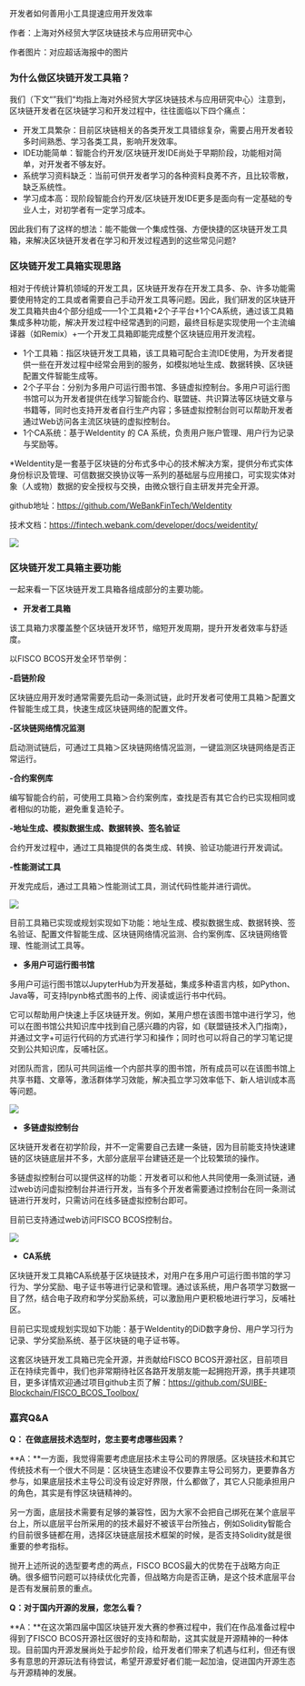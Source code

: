 开发者如何善用小工具提速应用开发效率

作者：上海对外经贸大学区块链技术与应用研究中心

作者图片：对应超话海报中的图片

### 为什么做区块链开发工具箱？



我们（下文“”我们“均指上海对外经贸大学区块链技术与应用研究中心）注意到，区块链开发者在区块链学习和开发过程中，往往面临以下四个痛点：

- 开发工具繁杂：目前区块链相关的各类开发工具错综复杂，需要占用开发者较多时间熟悉、学习各类工具，影响开发效率。
- IDE功能简单：智能合约开发/区块链开发IDE尚处于早期阶段，功能相对简单，对开发者不够友好。
- 系统学习资料缺乏：当前可供开发者学习的各种资料良莠不齐，且比较零散，缺乏系统性。
- 学习成本高：现阶段智能合约开发/区块链开发IDE更多是面向有一定基础的专业人士，对初学者有一定学习成本。



因此我们有了这样的想法：能不能做一个集成性强、方便快捷的区块链开发工具箱，来解决区块链开发者在学习和开发过程遇到的这些常见问题?



### 区块链开发工具箱实现思路



相对于传统计算机领域的开发工具，区块链开发存在开发工具多、杂、许多功能需要使用特定的工具或者需要自己手动开发工具等问题。因此，我们研发的区块链开发工具箱共由4个部分组成——1个工具箱+2个子平台+1个CA系统，通过该工具箱集成多种功能，解决开发过程中经常遇到的问题，最终目标是实现使用一个主流编译器（如Remix）+一个开发工具箱即能完成整个区块链应用开发流程。



- 1个工具箱：指区块链开发工具箱，该工具箱可配合主流IDE使用，为开发者提供一些在开发过程中经常会用到的服务，如模拟地址生成、数据转换、区块链配置文件智能生成等。
- 2个子平台：分别为多用户可运行图书馆、多链虚拟控制台。多用户可运行图书馆可以为开发者提供在线学习智能合约、联盟链、共识算法等区块链文章与书籍等，同时也支持开发者自行生产内容；多链虚拟控制台则可以帮助开发者通过Web访问各主流区块链的虚拟控制台。
- 1个CA系统：基于WeIdentity 的 CA 系统，负责用户账户管理、用户行为记录与奖励等。

*WeIdentity是一套基于区块链的分布式多中心的技术解决方案，提供分布式实体身份标识及管理、可信数据交换协议等一系列的基础层与应用接口，可实现实体对象（人或物）数据的安全授权与交换，由微众银行自主研发并完全开源。

github地址：<https://github.com/WeBankFinTech/WeIdentity>

技术文档：<https://fintech.webank.com/developer/docs/weidentity/>



![](../../../images/articles/suibe_blockchain_center_toolbox/0.jpg)







### 区块链开发工具箱主要功能



一起来看一下区块链开发工具箱各组成部分的主要功能。



- **开发者工具箱**

该工具箱力求覆盖整个区块链开发环节，缩短开发周期，提升开发者效率与舒适度。

以FISCO BCOS开发全环节举例：

**-启链阶段**

区块链应用开发时通常需要先启动一条测试链，此时开发者可使用工具箱＞配置文件智能生成工具，快速生成区块链网络的配置文件。

**-区块链网络情况监测**

启动测试链后，可通过工具箱＞区块链网络情况监测，一键监测区块链网络是否正常运行。

**-合约案例库**

编写智能合约前，可使用工具箱＞合约案例库，查找是否有其它合约已实现相同或者相似的功能，避免重复造轮子。

**-地址生成、模拟数据生成、数据转换、签名验证**

合约开发过程中，通过工具箱提供的各类生成、转换、验证功能进行开发调试。

**-性能测试工具**

开发完成后，通过工具箱＞性能测试工具，测试代码性能并进行调优。

![](../../../images/articles/suibe_blockchain_center_toolbox/1.png)

目前工具箱已实现或规划实现如下功能：地址生成、模拟数据生成、数据转换、签名验证、配置文件智能生成、区块链网络情况监测、合约案例库、区块链网络管理、性能测试工具等。



- **多用户可运行图书馆**

多用户可运行图书馆以JupyterHub为开发基础，集成多种语言内核，如Python、Java等，可支持Ipynb格式图书的上传、阅读或运行书中代码。

它可以帮助用户快速上手区块链开发。例如，某用户想在该图书馆中进行学习，他可以在图书馆公共知识库中找到自己感兴趣的内容，如《联盟链技术入门指南》，并通过文字+可运行代码的方式进行学习和操作；同时也可以将自己的学习笔记提交到公共知识库，反哺社区。

对团队而言，团队可共同运维一个内部共享的图书馆，所有成员可以在该图书馆上共享书籍、文章等，激活群体学习效能，解决孤立学习效率低下、新人培训成本高等问题。

![](../../../images/articles/suibe_blockchain_center_toolbox/2.png)



- **多链虚拟控制台**

区块链开发者在初学阶段，并不一定需要自己去建一条链，因为目前能支持快速建链的区块链底层并不多，大部分底层平台建链还是一个比较繁琐的操作。

多链虚拟控制台可以提供这样的功能：开发者可以和他人共同使用一条测试链，通过web访问虚拟控制台并进行开发，当有多个开发者需要通过控制台在同一条测试链进行开发时，只需访问在线多链虚拟控制台即可。

目前已支持通过web访问FISCO BCOS控制台。

![](../../../images/articles/suibe_blockchain_center_toolbox/3.png)

- **CA系统**

区块链开发工具箱CA系统基于区块链技术，对用户在多用户可运行图书馆的学习行为、学分奖励、电子证书等进行记录和管理。通过该系统，用户各项学习数据一目了然，结合电子政府和学分奖励系统，可以激励用户更积极地进行学习，反哺社区。

目前已实现或规划实现如下功能：基于WeIdentity的DiD数字身份、用户学习行为记录、学分奖励系统、基于区块链的电子证书等。



这套区块链开发工具箱已完全开源，并贡献给FISCO BCOS开源社区，目前项目正在持续完善中，我们也非常期待社区各路开发朋友能一起拥抱开源，携手共建项目，更多详情欢迎通过项目github主页了解：<https://github.com/SUIBE-Blockchain/FISCO_BCOS_Toolbox/>



### 嘉宾Q&A



**Q： 在做底层技术选型时，您主要考虑哪些因素？**

**A：**一方面，我觉得需要考虑底层技术主导公司的界限感。区块链技术和其它传统技术有一个很大不同是：区块链生态建设不仅要靠主导公司努力，更要靠各方参与，如果底层技术主导公司没有设定好界限，什么都做了，其它人只能承担用户的角色，其实是有悖区块链精神的。



另一方面，底层技术需要有足够的兼容性，因为大家不会把自己绑死在某个底层平台上，所以底层平台所采用的的技术最好不被该平台所独占，例如Solidity智能合约目前很多链都在用，选择区块链底层技术框架的时候，是否支持Solidity就是很重要的参考指标。

抛开上述所说的选型要考虑的两点，FISCO BCOS最大的优势在于战略方向正确。很多细节问题可以持续优化完善，但战略方向是否正确，是这个技术底层平台是否有发展前景的重点。



**Q：对于国内开源的发展，您怎么看？**

**A：**在这次第四届中国区块链开发大赛的参赛过程中，我们在作品准备过程中得到了FISCO BCOS开源社区很好的支持和帮助，这其实就是开源精神的一种体现。目前国内开源发展尚处于起步阶段，给开发者们带来了机遇与红利，但还有很多有意思的开源玩法有待尝试，希望开源爱好者们能一起加油，促进国内开源生态与开源精神的发展。